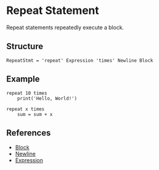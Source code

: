 # Repeat Statement

Repeat statements repeatedly execute a block.

## Structure

```grammar
RepeatStmt = 'repeat' Expression 'times' Newline Block
```

## Example

```syntek
repeat 10 times
	print('Hello, World!')

repeat x times
	sum = sum + x
```

## References

- [Block](/spec/grammar/syntactic/#block)
- [Newline](/spec/grammar/lexical.html#newline)
- [Expression](/spec/grammar/syntactic/expressions/)

